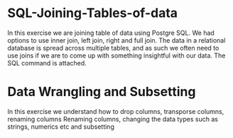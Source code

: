 # SQL-Joining-Tables-of-data 
In this exercise we are joining table of data using Postgre SQL. We had options to use inner join, left join, right and full join.  The data in a relational database is spread across multiple tables, and as such we often need to use joins if we are to come up with something insightful with our data. The SQL command is attached. 

# Data Wrangling and Subsetting
In this exercise we understand how to drop columns, transporse columns, renaming columns Renaming columns, changing the data types such as strings, numerics etc and subsetting 
